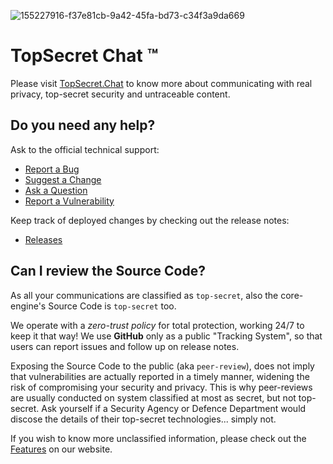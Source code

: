 ![155227916-f37e81cb-9a42-45fa-bd73-c34f3a9da669](https://user-images.githubusercontent.com/100089037/157646862-e3d2dafa-be22-4cbe-85a0-633bed66f936.png)

# TopSecret Chat &trade;

Please visit [TopSecret.Chat](https://topsecret.chat)  to know more about communicating with real privacy, top-secret security and untraceable content.

## Do you need any help? 
Ask to the official technical support:
* [Report a Bug](https://github.com/topsecret-chat/topsecret-chat/issues/new?assignees=&labels=bug&template=bug.md&title=%5BBUG%5D+)
* [Suggest a Change](https://github.com/topsecret-chat/topsecret-chat/issues/new?assignees=&labels=enhancement&template=enhancement.md&title=%5BENHANCEMENT%5D)
* [Ask a Question](https://github.com/topsecret-chat/topsecret-chat/issues/new?assignees=&labels=question&template=general-query.md&title=%5BQUESTION%5D+)
* [Report a Vulnerability](https://github.com/topsecret-chat/topsecret-chat/security/policy)

Keep track of deployed changes by checking out the release notes:
* [Releases](https://github.com/topsecret-chat/topsecret-chat/releases)

## Can I review the Source Code?

As all your communications are classified as `top-secret`, also the core-engine's Source Code is `top-secret` too. 

We operate with a _zero-trust policy_ for total protection, working 24/7 to keep it that way!
We use __GitHub__ only as a public "Tracking System", so that users can report issues and follow up on release notes.

Exposing the Source Code to the public (aka `peer-review`), does not imply that vulnerabilities are actually reported in a timely manner, widening the risk of compromising your security and privacy. This is why peer-reviews are usually conducted on system classified at most as secret, but not top-secret. Ask yourself if a Security Agency or Defence Department would discose the details of their top-secret technologies... simply not.

If you wish to know more unclassified information, please check out the [Features](https://topsecret.chat/en/features/) on our website.

